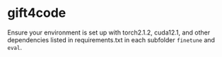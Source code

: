 # gift4code

Ensure your environment is set up with torch2.1.2, cuda12.1, and other dependencies listed in requirements.txt in each subfolder `finetune` and `eval`.
